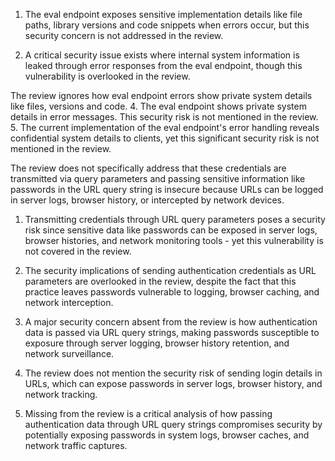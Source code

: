 1. The eval endpoint exposes sensitive implementation details like file paths, library versions and code snippets when errors occur, but this security concern is not addressed in the review.

2. A critical security issue exists where internal system information is leaked through error responses from the eval endpoint, though this vulnerability is overlooked in the review.

The review ignores how eval endpoint errors show private system details like files, versions and code.
4. The eval endpoint shows private system details in error messages. This security risk is not mentioned in the review.
5. The current implementation of the eval endpoint's error handling reveals confidential system details to clients, yet this significant security risk is not mentioned in the review.


The review does not specifically address that these credentials are transmitted via query parameters and passing sensitive information like passwords in the URL query string is insecure because URLs can be logged in server logs, browser history, or intercepted by network devices.
1. Transmitting credentials through URL query parameters poses a security risk since sensitive data like passwords can be exposed in server logs, browser histories, and network monitoring tools - yet this vulnerability is not covered in the review.

2. The security implications of sending authentication credentials as URL parameters are overlooked in the review, despite the fact that this practice leaves passwords vulnerable to logging, browser caching, and network interception.

3. A major security concern absent from the review is how authentication data is passed via URL query strings, making passwords susceptible to exposure through server logging, browser history retention, and network surveillance.

4. The review does not mention the security risk of sending login details in URLs, which can expose passwords in server logs, browser history, and network tracking.

5. Missing from the review is a critical analysis of how passing authentication data through URL query strings compromises security by potentially exposing passwords in system logs, browser caches, and network traffic captures.